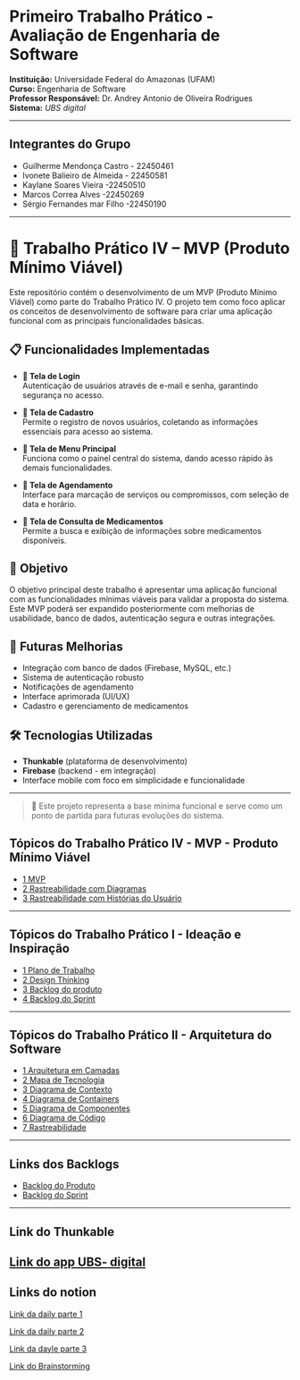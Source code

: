# Primeiro Trabalho Prático - Avaliação de Engenharia de Software

**Instituição:** Universidade Federal do Amazonas (UFAM)  
**Curso:** Engenharia de Software  
**Professor Responsável:** Dr. Andrey Antonio de Oliveira Rodrigues  
**Sistema:** *UBS digital*

---

## Integrantes do Grupo

- Guilherme Mendonça Castro - 22450461
- Ivonete Balieiro de Almeida - 22450581
- Kaylane Soares Vieira -22450510
- Marcos Correa Alves -22450269
- Sérgio Fernandes mar Filho -22450190
  
---

# 🧪 Trabalho Prático IV – MVP (Produto Mínimo Viável)

Este repositório contém o desenvolvimento de um MVP (Produto Mínimo Viável) como parte do Trabalho Prático IV. O projeto tem como foco aplicar os conceitos de desenvolvimento de software para criar uma aplicação funcional com as principais funcionalidades básicas.

## 📋 Funcionalidades Implementadas

- **🔐 Tela de Login**  
  Autenticação de usuários através de e-mail e senha, garantindo segurança no acesso.

- **📝 Tela de Cadastro**  
  Permite o registro de novos usuários, coletando as informações essenciais para acesso ao sistema.

- **📱 Tela de Menu Principal**  
  Funciona como o painel central do sistema, dando acesso rápido às demais funcionalidades.

- **📆 Tela de Agendamento**  
  Interface para marcação de serviços ou compromissos, com seleção de data e horário.

- **💊 Tela de Consulta de Medicamentos**  
  Permite a busca e exibição de informações sobre medicamentos disponíveis.

## 🎯 Objetivo

O objetivo principal deste trabalho é apresentar uma aplicação funcional com as funcionalidades mínimas viáveis para validar a proposta do sistema. Este MVP poderá ser expandido posteriormente com melhorias de usabilidade, banco de dados, autenticação segura e outras integrações.

## 🚧 Futuras Melhorias

- Integração com banco de dados (Firebase, MySQL, etc.)
- Sistema de autenticação robusto
- Notificações de agendamento
- Interface aprimorada (UI/UX)
- Cadastro e gerenciamento de medicamentos

## 🛠️ Tecnologias Utilizadas

- **Thunkable** (plataforma de desenvolvimento)
- **Firebase** (backend - em integração)
- Interface mobile com foco em simplicidade e funcionalidade

---

> 📌 Este projeto representa a base mínima funcional e serve como um ponto de partida para futuras evoluções do sistema.

## Tópicos do Trabalho Prático IV - MVP - Produto Mínimo Viável

- [1 MVP](https://github.com/Kaylanesoar/ES1/blob/main/MVP%20–%20Produto%20Mínimo%20%20Viável/MVP.md)
- [2 Rastreabilidade com Diagramas](https://github.com/Kaylanesoar/ES1/blob/main/MVP%20–%20Produto%20Mínimo%20%20Viável/Rastreabilidade_com_diagramas.md)
- [3 Rastreabilidade com Histórias do Usuário](https://github.com/Kaylanesoar/ES1/blob/main/MVP%20–%20Produto%20Mínimo%20%20Viável/Rastreabilidade_com_historias_de_usuario.md)


---
## Tópicos do Trabalho Prático I - Ideação e Inspiração

- [1 Plano de Trabalho](https://github.com/Kaylanesoar/ES1/blob/main/trabalho-pratico/1_plano_de_trabalho.md)
- [2 Design Thinking](https://github.com/Kaylanesoar/ES1/blob/main/trabalho-pratico/2_design_thinking.md)
- [3 Backlog do produto](https://github.com/Kaylanesoar/ES1/blob/main/trabalho-pratico/3_backlog-do-produto.md)
- [4 Backlog do Sprint](https://github.com/Kaylanesoar/ES1/blob/main/trabalho-pratico/4_backlog-do-sprint.md)
---
## Tópicos do Trabalho Prático II - Arquitetura do Software

- [1 Arquitetura em Camadas](https://github.com/Kaylanesoar/ES1/blob/main/Arquitetura_do_Software/1_Arquitetura_em_camadas.md)
- [2 Mapa de Tecnologia](https://github.com/Kaylanesoar/ES1/blob/main/Arquitetura_do_Software/2_Mapa_tecnologia.md)
- [3 Diagrama de Contexto](https://github.com/Kaylanesoar/ES1/blob/main/Arquitetura_do_Software/3_Diagrama_de_Contexto.md)
- [4 Diagrama de Containers](https://github.com/Kaylanesoar/ES1/blob/main/Arquitetura_do_Software/4_Diagrama_de_Containers.md)
- [5 Diagrama de Componentes](https://github.com/Kaylanesoar/ES1/blob/main/Arquitetura_do_Software/5_Diagrama_de_Componentes.md)
- [6 Diagrama de Código](https://github.com/Kaylanesoar/ES1/blob/main/Arquitetura_do_Software/6_Diagrama_de_Código.md)
- [7 Rastreabilidade](https://github.com/Kaylanesoar/ES1/blob/main/Arquitetura_do_Software/7_Rastreabilidade.md)
---
## Links dos Backlogs
- [Backlog do Produto](https://github.com/users/Kaylanesoar/projects/4)
- [Backlog do Sprint](https://github.com/users/Kaylanesoar/projects/5)
---

## Link do Thunkable
[Link do app UBS- digital](https://x.thunkable.com/copy/4a149cec545120b677949fbd2180af62)
---
## Links do notion

[Link da daily parte 1](https://www.notion.so/1f0e7ce1a842801da497c3cb7ee1f9bc?v=1f0e7ce1a8428071b56f000c0e71389d&pvs=4)

[Link da daily parte 2](https://www.notion.so/214e7ce1a84280e88e19c37d111fe01a?v=214e7ce1a842806eaae7000c1234dbd5&source=copy_link)

[Link da dayle parte 3](https://www.notion.so/22be7ce1a842800a9075d9f3afe756d1?v=22be7ce1a84280e1800b000c57c1ce7f&source=copy_link)

[Link do Brainstorming](https://www.notion.so/1e7e7ce1a842804db0d7e291e0f5463e?v=1e7e7ce1a842807fafe6000ce07a1aca&pvs=4)

